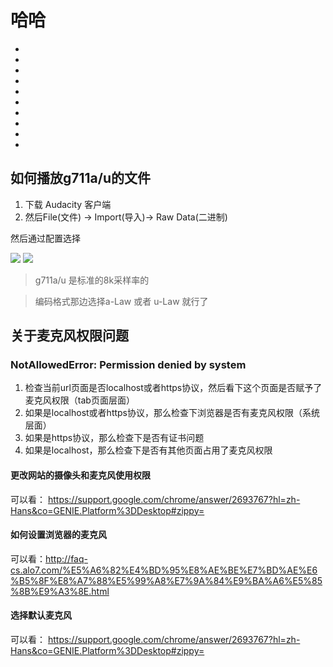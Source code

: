 
# 哈哈
-
-
-
-
-
-
-
-
-
-
<Rice/>


## 如何播放g711a/u的文件

1. 下载 Audacity 客户端
2. 然后File(文件) -> Import(导入)-> Raw Data(二进制)

然后通过配置选择

<img src="/public/img/g711-config-1.png">


<img src="/public/img/g711-config-2.png">

> g711a/u 是标准的8k采样率的

> 编码格式那边选择a-Law 或者 u-Law 就行了

## 关于麦克风权限问题

### NotAllowedError: Permission denied by system

1. 检查当前url页面是否localhost或者https协议，然后看下这个页面是否赋予了麦克风权限（tab页面层面）
2. 如果是localhost或者https协议，那么检查下浏览器是否有麦克风权限（系统层面）
3. 如果是https协议，那么检查下是否有证书问题
4. 如果是localhost，那么检查下是否有其他页面占用了麦克风权限


#### 更改网站的摄像头和麦克风使用权限

可以看： https://support.google.com/chrome/answer/2693767?hl=zh-Hans&co=GENIE.Platform%3DDesktop#zippy=


#### 如何设置浏览器的麦克风

可以看：http://faq-cs.alo7.com/%E5%A6%82%E4%BD%95%E8%AE%BE%E7%BD%AE%E6%B5%8F%E8%A7%88%E5%99%A8%E7%9A%84%E9%BA%A6%E5%85%8B%E9%A3%8E.html


#### 选择默认麦克风

可以看： https://support.google.com/chrome/answer/2693767?hl=zh-Hans&co=GENIE.Platform%3DDesktop#zippy=
